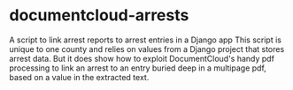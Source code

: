 documentcloud-arrests
=====================

A script to link arrest reports to arrest entries in a Django app
  This script is unique to one county and relies on values from a Django project that stores arrest data.
  But it does show how to exploit DocumentCloud's handy pdf processing to link an arrest to an entry buried deep in a  multipage pdf, based on a value in the extracted text. 
